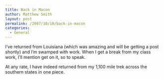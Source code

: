 ```yaml
---
title: Back in Macon
author: Matthew Smith
layout: post
permalink: /2007/10/10/back-in-macon
categories:
  - General
---
```

I&#8217;ve returned from Louisiana (which was amazing and will be getting a post shortly) and I&#8217;m swamped with work. When I get a break from my class work, I&#8217;ll mention get on it, so to speak.

At any rate, I have indeed returned from my 1,100 mile trek across the southern states in one piece.